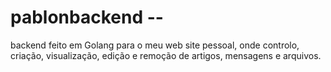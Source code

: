# pablonbackend --
backend feito em Golang para o meu web site pessoal, onde controlo, criação, visualização, edição e remoção de artigos, mensagens e arquivos.
